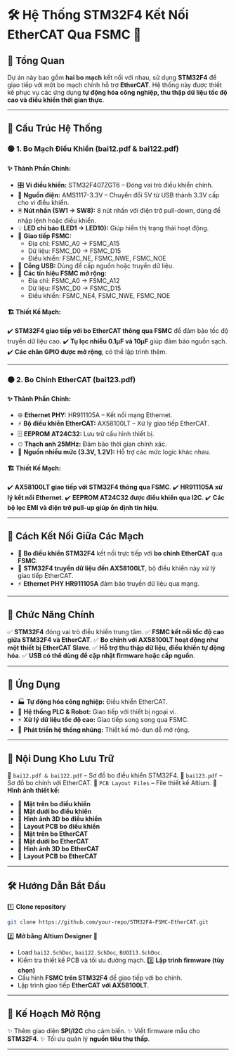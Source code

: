 # 🛠 Hệ Thống STM32F4 Kết Nối EtherCAT Qua FSMC 🚀

## 📌 Tổng Quan
Dự án này bao gồm **hai bo mạch** kết nối với nhau, sử dụng **STM32F4** để giao tiếp với một bo mạch chính hỗ trợ **EtherCAT**. Hệ thống này được thiết kế phục vụ các ứng dụng **tự động hóa công nghiệp, thu thập dữ liệu tốc độ cao và điều khiển thời gian thực**.

---

## 🔧 Cấu Trúc Hệ Thống
### 🟢 1. Bo Mạch Điều Khiển (bai12.pdf & bai122.pdf)
#### ✨ **Thành Phần Chính:**
- 🎛 **Vi điều khiển:** STM32F407ZGT6 – Đóng vai trò điều khiển chính.
- 🔋 **Nguồn điện:** AMS1117-3.3V – Chuyển đổi 5V từ USB thành 3.3V cấp cho vi điều khiển.
- 🖲 **Nút nhấn (SW1 → SW8):** 8 nút nhấn với điện trở pull-down, dùng để nhập lệnh hoặc điều khiển.
- 💡 **LED chỉ báo (LED1 → LED10):** Giúp hiển thị trạng thái hoạt động.
- 🔗 **Giao tiếp FSMC:**
  - Địa chỉ: FSMC_A0 → FSMC_A15
  - Dữ liệu: FSMC_D0 → FSMC_D15
  - Điều khiển: FSMC_NE, FSMC_NWE, FSMC_NOE
- 🔌 **Cổng USB:** Dùng để cấp nguồn hoặc truyền dữ liệu.
- 🔄 **Các tín hiệu FSMC mở rộng:**
  - Địa chỉ: FSMC_A0 → FSMC_A12
  - Dữ liệu: FSMC_D0 → FSMC_D15
  - Điều khiển: FSMC_NE4, FSMC_NWE, FSMC_NOE

#### 🏗 **Thiết Kế Mạch:**
✔️ **STM32F4 giao tiếp với bo EtherCAT thông qua FSMC** để đảm bảo tốc độ truyền dữ liệu cao.
✔️ **Tụ lọc nhiễu 0.1µF và 10µF** giúp đảm bảo nguồn sạch.
✔️ **Các chân GPIO được mở rộng**, có thể lập trình thêm.

---

### 🟠 2. Bo Chính EtherCAT (bai123.pdf)
#### ✨ **Thành Phần Chính:**
- 🌐 **Ethernet PHY:** HR911105A – Kết nối mạng Ethernet.
- ⚡ **Bộ điều khiển EtherCAT:** AX58100LT – Xử lý giao tiếp EtherCAT.
- 🗄 **EEPROM AT24C32:** Lưu trữ cấu hình thiết bị.
- ⏱ **Thạch anh 25MHz:** Đảm bảo thời gian chính xác.
- 🔋 **Nguồn nhiều mức (3.3V, 1.2V):** Hỗ trợ các mức logic khác nhau.

#### 🏗 **Thiết Kế Mạch:**
✔️ **AX58100LT giao tiếp với STM32F4 thông qua FSMC**.
✔️ **HR911105A xử lý kết nối Ethernet**.
✔️ **EEPROM AT24C32 được điều khiển qua I2C**.
✔️ **Các bộ lọc EMI và điện trở pull-up giúp ổn định tín hiệu**.

---

## 🔄 **Cách Kết Nối Giữa Các Mạch**
- 📌 **Bo điều khiển STM32F4** kết nối trực tiếp với **bo chính EtherCAT** qua **FSMC**.
- 📡 **STM32F4 truyền dữ liệu đến AX58100LT**, bộ điều khiển này xử lý giao tiếp EtherCAT.
- ⚡ **Ethernet PHY HR911105A** đảm bảo truyền dữ liệu qua mạng.

---

## 🎯 Chức Năng Chính
✅ **STM32F4** đóng vai trò điều khiển trung tâm.
✅ **FSMC kết nối tốc độ cao giữa STM32F4 và EtherCAT**.
✅ **Bo chính với AX58100LT hoạt động như một thiết bị EtherCAT Slave**.
✅ **Hỗ trợ thu thập dữ liệu, điều khiển tự động hóa**.
✅ **USB có thể dùng để cập nhật firmware hoặc cấp nguồn**.

---

## 🚀 Ứng Dụng
- 🏭 **Tự động hóa công nghiệp:** Điều khiển EtherCAT.
- 🤖 **Hệ thống PLC & Robot:** Giao tiếp với thiết bị ngoại vi.
- ⚡ **Xử lý dữ liệu tốc độ cao:** Giao tiếp song song qua FSMC.
- 🔬 **Phát triển hệ thống nhúng:** Thiết kế mô-đun dễ mở rộng.

---

## 📂 Nội Dung Kho Lưu Trữ
📜 `bai12.pdf & bai122.pdf` – Sơ đồ bo điều khiển STM32F4.
📜 `bai123.pdf` – Sơ đồ bo chính với EtherCAT.
📜 `PCB Layout Files` – File thiết kế Altium.
📸 **Hình ảnh thiết kế:**
- 🔼 **Mặt trên bo điều khiển**
- 🔽 **Mặt dưới bo điều khiển**
- 🎨 **Hình ảnh 3D bo điều khiển**
- 📏 **Layout PCB bo điều khiển**
- 🔼 **Mặt trên bo EtherCAT**
- 🔽 **Mặt dưới bo EtherCAT**
- 🎨 **Hình ảnh 3D bo EtherCAT**
- 📏 **Layout PCB bo EtherCAT**

---

## 🛠 Hướng Dẫn Bắt Đầu
1️⃣ **Clone repository**
   ```sh
   git clone https://github.com/your-repo/STM32F4-FSMC-EtherCAT.git
   ```
2️⃣ **Mở bằng Altium Designer** 📐
   - Load `bai12.SchDoc`, `bai122.SchDoc`, `BUOI13.SchDoc`.
   - Kiểm tra thiết kế PCB và tối ưu đường mạch.
3️⃣ **Lập trình firmware (tùy chọn)**
   - Cấu hình **FSMC trên STM32F4** để giao tiếp với bo chính.
   - Lập trình giao tiếp **EtherCAT với AX58100LT**.

---

## 🔮 Kế Hoạch Mở Rộng
✨ Thêm giao diện **SPI/I2C** cho cảm biến.
✨ Viết firmware mẫu cho **STM32F4**.
✨ Tối ưu quản lý **nguồn tiêu thụ thấp**.

---
